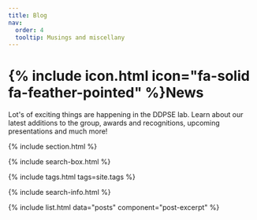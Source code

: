 ```yaml
---
title: Blog
nav:
  order: 4
  tooltip: Musings and miscellany
---
```


# {% include icon.html icon="fa-solid fa-feather-pointed" %}News

Lot's of exciting things are happening in the DDPSE lab. Learn about our latest additions to the group, awards and recognitions, upcoming presentations and much more!

{% include section.html %}

{% include search-box.html %}

{% include tags.html tags=site.tags %}

{% include search-info.html %}

{% include list.html data="posts" component="post-excerpt" %}
